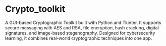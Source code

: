 # Crypto_toolkit
A GUI-based Cryptographic Toolkit built with Python and Tkinter. It supports secure messaging with AES and RSA, file encryption, hash cracking, digital signatures, and image-based steganography. Designed for cybersecurity learning, it combines real-world cryptographic techniques into one app.
